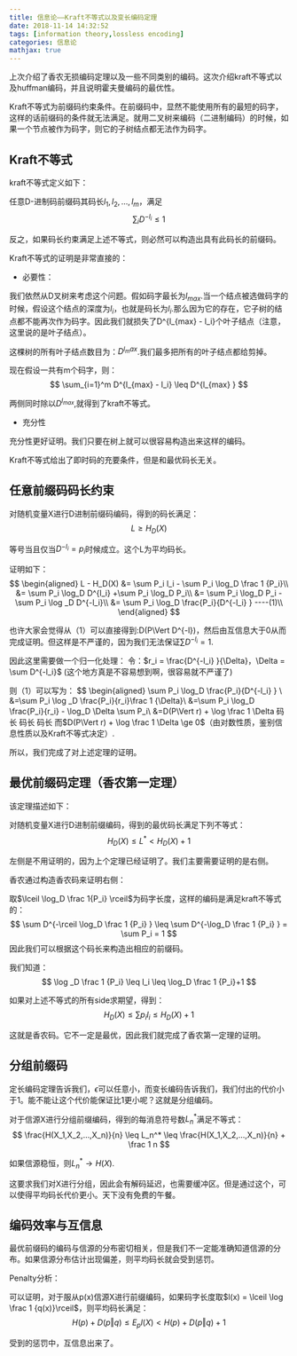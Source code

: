 ```yaml
---
title: 信息论——Kraft不等式以及变长编码定理
date: 2018-11-14 14:32:52
tags: [information theory,lossless encoding]
categories: 信息论
mathjax: true
---
```

上次介绍了香农无损编码定理以及一些不同类别的编码。这次介绍kraft不等式以及huffman编码，并且说明霍夫曼编码的最优性。
<!--more-->

Kraft不等式为前缀码约束条件。在前缀码中，显然不能使用所有的最短的码字，这样的话前缀码的条件就无法满足。就用二叉树来编码（二进制编码）的时候，如果一个节点被作为码字，则它的子树结点都无法作为码字。

## Kraft不等式 ##

kraft不等式定义如下：

任意D-进制码前缀码其码长$l_1,l_2,...,l_m$，满足
$$
\sum_{i} D^{-l_i} \leq 1
$$

反之，如果码长约束满足上述不等式，则必然可以构造出具有此码长的前缀码。 

Kraft不等式的证明是非常直接的：

* 必要性：

我们依然从D叉树来考虑这个问题。假如码字最长为$l_{max}$.当一个结点被选做码字的时候，假设这个结点的深度为$l_i$，也就是码长为$l_i$.那么因为它的存在，它子树的结点都不能再次作为码字。因此我们就损失了D^{l_{max} - l_i}个叶子结点（注意，这里说的是叶子结点）。

这棵树的所有叶子结点数目为：$D^{l_max}$.我们最多把所有的叶子结点都给剪掉。

现在假设一共有m个码字，则：
$$
\sum_{i=1}^m D^{l_{max} - l_i} \leq D^{l_{max} }
$$


两侧同时除以$D^{l_{max} }$,就得到了kraft不等式。

* 充分性

充分性更好证明。我们只要在树上就可以很容易构造出来这样的编码。

Kraft不等式给出了即时码的充要条件，但是和最优码长无关。

## 任意前缀码码长约束 ##

对随机变量X进行D进制前缀码编码，得到的码长满足：
$$
L \ge H_D(X)
$$

等号当且仅当$D^{-l_i} = p_i$时候成立。这个L为平均码长。

证明如下：
$$
\begin{aligned}
L - H_D(X) &= \sum P_i l_i - \sum P_i \log_D \frac 1 {P_i}\\
&= \sum P_i \log_D D^{l_i} +\sum P_i \log_D P_i\\
&= \sum P_i \log_D P_i - \sum P_i \log _D D^{-l_i}\\
&= \sum P_i \log_D \frac{P_i}{D^{-l_i} } ----(1)\\
\end{aligned}
$$

也许大家会觉得从（1）可以直接得到:D(P\Vert D^{-l})，然后由互信息大于0从而完成证明。但这样是不严谨的，因为我们无法保证$\sum D^{-l_i} = 1$.

因此这里需要做一个归一化处理：
令：$r_i = \frac{D^{-l_i} }{\Delta}，\Delta = \sum D^{-l_i}$
(这个地方真是不容易想到啊，很容易就不严谨了)

则（1）可以写为：
$$
\begin{aligned}
\sum P_i \log_D \frac{P_i}{D^{-l_i} } \\
&=\sum P_i \log _D \frac{P_i}{r_i}\frac 1 {\Delta}\\
&=\sum P_i \log_D \frac{P_i}{r_i} - \log_D \Delta \sum P_i\\
&=D(P\Vert r) + \log \frac 1 \Delta 
码长
码长
码长
而$D(P\Vert r) + \log \frac 1 \Delta \ge 0$（由对数性质，鉴别信息性质以及Kraft不等式决定）.

所以，我们完成了对上述定理的证明。

## 最优前缀码定理（香农第一定理） ##

该定理描述如下：

对随机变量X进行D进制前缀编码，得到的最优码长满足下列不等式：
$$
H_D(X) \leq L^* < H_D(X)+1
$$

左侧是不用证明的，因为上个定理已经证明了。我们主要需要证明的是右侧。

香农通过构造香农码来证明右侧：

取$\lceil \log_D \frac 1{P_i} \rceil$为码字长度，这样的编码是满足kraft不等式的：
$$
\sum D^{-\rceil \log_D \frac 1 {P_i} } \leq \sum D^{-\log_D \frac 1 {P_i} } = \sum P_i = 1
$$
因此我们可以根据这个码长来构造出相应的前缀码。

我们知道：
$$
\log _D \frac 1 {P_i} \leq l_i \leq \log_D \frac 1 {P_i}+1
$$

如果对上述不等式的所有side求期望，得到：
$$
H_D(X) \leq \sum p_il_i \leq H_D(X) + 1
$$

这就是香农码。它不一定是最优，因此我们就完成了香农第一定理的证明。

## 分组前缀码 ##

定长编码定理告诉我们，$\epsilon$可以任意小，而变长编码告诉我们，我们付出的代价小于1。能不能让这个代价能保证比1更小呢？这就是分组编码。

对于信源X进行分组前缀编码，得到的每消息符号数$L_n^*$满足不等式：
$$
\frac{H(X_1,X_2,...,X_n)}{n} \leq L_n^* \leq \frac{H(X_1,X_2,...,X_n)}{n}  + \frac 1 n
$$

如果信源稳恒，则$L_n^* \rightarrow H(X)$.

这要求我们对X进行分组，因此会有解码延迟，也需要缓冲区。但是通过这个，可以使得平均码长代价更小。天下没有免费的午餐。

## 编码效率与互信息 ##

最优前缀码的编码与信源的分布密切相关，但是我们不一定能准确知道信源的分布。如果信源分布估计出现偏差，则平均码长就会受到惩罚。

Penalty分析：

可以证明，对于服从p(x)信源X进行前缀编码，如果码字长度取$l(x) = \lceil \log \frac 1 {q(x)}\rceil$，则平均码长满足：
$$
H(p) + D(p\Vert q) \leq E_{p}l(X) < H(p) + D(p\Vert q) +1
$$

受到的惩罚中，互信息出来了。